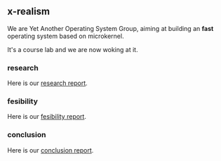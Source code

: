 ## x-realism

We are Yet Another Operating System Group, aiming at building an **fast** operating system based on microkernel.

It's a course lab and we are now woking at it.

### research

Here is our [research report](./research).

### fesibility

Here is our [fesibility report](./feasibility-v0).

### conclusion

Here is our [conclusion report](./conclusion-v0).